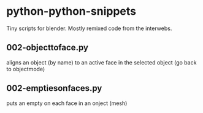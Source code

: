 # python-python-snippets
Tiny scripts for blender. Mostly remixed code from the interwebs. 

## 002-objecttoface.py
aligns an object (by name) to an active face in the selected object (go back to objectmode)

## 002-emptiesonfaces.py
puts an empty on each face in an onject (mesh)